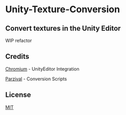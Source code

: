 # Unity-Texture-Conversion
## Convert textures in the Unity Editor


WIP refactor


## Credits
[Chromium](https://github.com/Chromum) - UnityEditor Integration

[Parzival](https://github.com/Parzival-3141) - Conversion Scripts

## License
[MIT](https://choosealicense.com/licenses/mit/)

